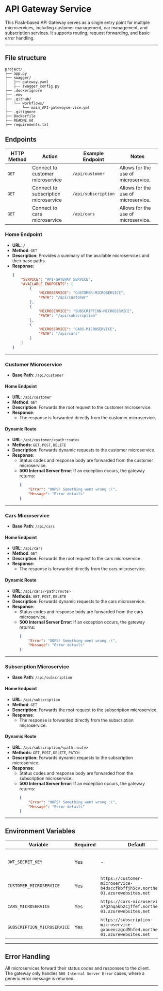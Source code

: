 # API Gateway Service

This Flask-based API Gateway serves as a single entry point for multiple microservices, including customer management, car management, and subscription services. It supports routing, request forwarding, and basic error handling.

---

## File structure
```
project/
├── app.py                   
├── swagger/                 
│   ├── gateway.yaml                
│   ├── swagger_config.py    
├── .dockerignore            
├── .env                     
├── .github/                 
│   └── workflows/           
│       └── main_API-gatewayservice.yml 
├── .gitignore               
├── Dockerfile               
├── README.md                
├── requirements.txt
```

## Endpoints

| HTTP Method | Action             | Example Endpoint     | Notes                                   |
|-------------|--------------------|----------------------|-----------------------------------------|
| `GET`       | Connect to customer microservice | `/api/customer` | Allows for the use of microservice. |
| `GET`       | Connect to subscription microservice | `/api/subscription`| Allows for the use of microservice.|
| `GET`       | Connect to cars microservice  | `/api/cars`        | Allows for the use of microservice. |


### **Home Endpoint**

- **URL**: `/`
- **Method**: `GET`
- **Description**: Provides a summary of the available microservices and their base paths.
- **Response**:
    ```json
    {
        "SERVICE": "API-GATEWAY SERVICE",
        "AVAILABLE ENDPOINTS": [
            {
                "MICROSERVICE": "CUSTOMER-MICROSERVICE",
                "PATH": "/api/customer"
            },
            {
                "MICROSERVICE": "SUBSCRIPTION-MICROSERVICE",
                "PATH": "/api/subscription"
            },
            {
                "MICROSERVICE": "CARS-MICROSERVICE",
                "PATH": "/api/cars"
            }
        ]
    }
    ```

---

### **Customer Microservice**

- **Base Path**: `/api/customer`

#### **Home Endpoint**
- **URL**: `/api/customer`
- **Method**: `GET`
- **Description**: Forwards the root request to the customer microservice.
- **Response**:
    - The response is forwarded directly from the customer microservice.

#### **Dynamic Route**
- **URL**: `/api/customer/<path:route>`
- **Methods**: `GET`, `POST`, `DELETE`
- **Description**: Forwards dynamic requests to the customer microservice.
- **Response**:
    - Status codes and response body are forwarded from the customer microservice.
    - **500 Internal Server Error**: If an exception occurs, the gateway returns:
        ```json
        {
            "Error": "OOPS! Something went wrong :(",
            "Message": "Error details"
        }
        ```

---

### **Cars Microservice**

- **Base Path**: `/api/cars`

#### **Home Endpoint**
- **URL**: `/api/cars`
- **Method**: `GET`
- **Description**: Forwards the root request to the cars microservice.
- **Response**:
    - The response is forwarded directly from the cars microservice.

#### **Dynamic Route**
- **URL**: `/api/cars/<path:route>`
- **Methods**: `GET`, `POST`, `DELETE`
- **Description**: Forwards dynamic requests to the cars microservice.
- **Response**:
    - Status codes and response body are forwarded from the cars microservice.
    - **500 Internal Server Error**: If an exception occurs, the gateway returns:
        ```json
        {
            "Error": "OOPS! Something went wrong :(",
            "Message": "Error details"
        }
        ```

---

### **Subscription Microservice**

- **Base Path**: `/api/subscription`

#### **Home Endpoint**
- **URL**: `/api/subscription`
- **Method**: `GET`
- **Description**: Forwards the root request to the subscription microservice.
- **Response**:
    - The response is forwarded directly from the subscription microservice.

#### **Dynamic Route**
- **URL**: `/api/subscription/<path:route>`
- **Methods**: `GET`, `POST`, `DELETE`, `PATCH`
- **Description**: Forwards dynamic requests to the subscription microservice.
- **Response**:
    - Status codes and response body are forwarded from the subscription microservice.
    - **500 Internal Server Error**: If an exception occurs, the gateway returns:
        ```json
        {
            "Error": "OOPS! Something went wrong :(",
            "Message": "Error details"
        }
        ```

---

## Environment Variables

| Variable                     | Required | Default                                                                                      | Description                                      |
|------------------------------|----------|----------------------------------------------------------------------------------------------|--------------------------------------------------|
| `JWT_SECRET_KEY`             | Yes      | -                                                                                            | Secret key for JWT token generation             |
| `CUSTOMER_MICROSERVICE`      | Yes      | `https://customer-microservice-b4dsccfkbffjh5cv.northeurope-01.azurewebsites.net`           | URL of the customer microservice                |
| `CARS_MICROSERVICE`          | Yes      | `https://cars-microservice-a7g2hqakb2cjffef.northeurope-01.azurewebsites.net`               | URL of the cars microservice                    |
| `SUBSCRIPTION_MICROSERVICE`  | Yes      | `https://subscription-microservice-gxbuenczgcd5hfe4.northeurope-01.azurewebsites.net`       | URL of the subscription microservice            |

---

## Error Handling

All microservices forward their status codes and responses to the client. The gateway only handles `500 Internal Server Error` cases, where a generic error message is returned.

---
